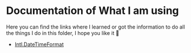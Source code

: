 # Documentation of What I am using

Here you can find the links where I learned or got the information to do all the things I do in this folder, I hope you like it 🥹

- [Intl.DateTimeFormat](https://developer.mozilla.org/en-US/docs/Web/JavaScript/Reference/Global_Objects/Intl/DateTimeFormat)
